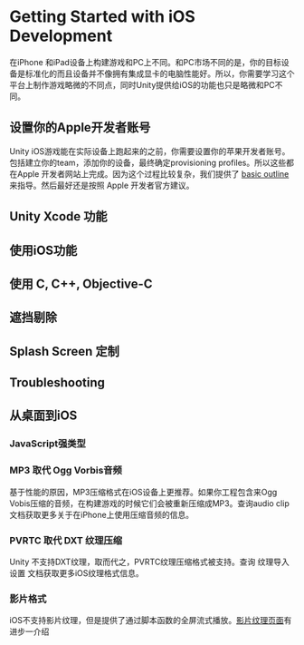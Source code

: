 # Getting Started with iOS Development
在iPhone 和iPad设备上构建游戏和PC上不同。和PC市场不同的是，你的目标设备是标准化的而且设备并不像拥有集成显卡的电脑性能好。所以，你需要学习这个平台上制作游戏略微的不同点，同时Unity提供给iOS的功能也只是略微和PC不同。

## 设置你的Apple开发者账号

Unity iOS游戏能在实际设备上跑起来的之前，你需要设置你的苹果开发者账号。包括建立你的team，添加你的设备，最终确定provisioning profiles。所以这些都在Apple 开发者网站上完成。因为这个过程比较复杂，我们提供了 [basic outline]() 来指导。然后最好还是按照 Apple 开发者官方建议。

## Unity Xcode 功能

## 使用iOS功能

## 使用 C, C++, Objective-C

## 遮挡剔除

## Splash Screen 定制

## Troubleshooting

## 从桌面到iOS

### JavaScript强类型

### MP3 取代 Ogg Vorbis音频
基于性能的原因，MP3压缩格式在iOS设备上更推荐。如果你工程包含来Ogg Vobis压缩的音频，在构建游戏的时候它们会被重新压缩成MP3。查询audio clip 文档获取更多关于在iPhone上使用压缩音频的信息。

### PVRTC 取代 DXT 纹理压缩
Unity 不支持DXT纹理，取而代之，PVRTC纹理压缩格式被支持。查询 纹理导入设置 文档获取更多iOS纹理格式信息。

### 影片格式
iOS不支持影片纹理，但是提供了通过脚本函数的全屏流式播放。[影片纹理页面]()有进步一介绍


